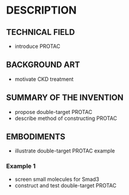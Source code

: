 # DESCRIPTION

## TECHNICAL FIELD

- introduce PROTAC

## BACKGROUND ART

- motivate CKD treatment

## SUMMARY OF THE INVENTION

- propose double-target PROTAC
- describe method of constructing PROTAC

## EMBODIMENTS

- illustrate double-target PROTAC example

### Example 1

- screen small molecules for Smad3
- construct and test double-target PROTAC

